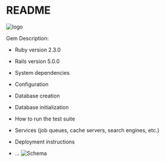 # README
![logo](http://res.cloudinary.com/lx9gdutds/image/upload/v1496326293/new-Mooovies_dxxmjm.png)

Gem Description:

* Ruby version
2.3.0
* Rails version
5.0.0

* System dependencies

* Configuration

* Database creation

* Database initialization

* How to run the test suite

* Services (job queues, cache servers, search engines, etc.)

* Deployment instructions

* ...
![Schema](http://res.cloudinary.com/lx9gdutds/image/upload/v1496261950/schema_zwdl4x.png)

